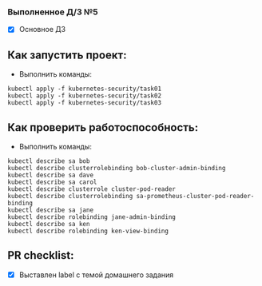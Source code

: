### Выполненное Д/З №5

- [x] Основное ДЗ


## Как запустить проект:
 - Выполнить команды:
 ```shell
 kubectl apply -f kubernetes-security/task01
 kubectl apply -f kubernetes-security/task02
 kubectl apply -f kubernetes-security/task03
 ```
## Как проверить работоспособность:

 - Выполнить команды:
```shell
kubectl describe sa bob
kubectl describe clusterrolebinding bob-cluster-admin-binding
kubectl describe sa dave
kubectl describe sa carol
kubectl describe clusterrole cluster-pod-reader
kubectl describe clusterrolebinding sa-prometheus-cluster-pod-reader-binding
kubectl describe sa jane
kubectl describe rolebinding jane-admin-binding
kubectl describe sa ken
kubectl describe rolebinding ken-view-binding
```
## PR checklist:
 - [x] Выставлен label с темой домашнего задания
